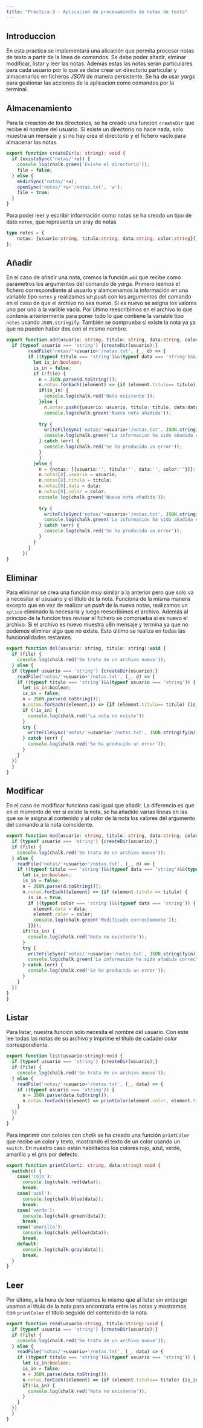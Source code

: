 ```yaml
---
title: "Práctica 9 - Aplicación de procesamiento de notas de texto"
---
```


## Introduccion

En esta practica se implementará una alicación que permita procesar notas de texto a partir de la línea de comandos. Se debe poder añadir, elminar modificar, listar y leer las notas. Además estas las notas serán particulares para cada usuario por lo que se debe crear un directorio particular y almacenarlas en ficheros *JSON* de manera persistente. Se ha de usar *yargs* para gestionar las acciones de la aplicacion como comandos por la terminal.

## Almacenamiento

Para la creación de los directorios, se ha creado una funcion `createDir` que recibe el nombre del usuario. Si existe un directorio no hace nada, solo muestra un mensaje y si no hay crea el directorio y el fichero vacio para almacenar las notas.

```ts
export function createDir(u: string): void {
  if (existsSync('notas/'+u)) {
    console.log(chalk.green('Existe el directorio'));
    file = false;
  } else {
    mkdirSync('notas/'+u);
    openSync('notas/'+u+'/notas.txt', 'w');
    file = true;
  }
}
```

Para poder leer y escribir información como notas se ha creado un tipo de dato `notes`, que representa un aray de notas

```ts
type notes = {
    notas: {usuario:string, titulo:string, data:string, color:string}[]
};
```
## Añadir

En el caso de añadir una nota, cremos la función `add`  que recibe como parámetros los argumentos del comando de *yargs*. Primero leemos el fichero correspondiente al usuario y alamcenamos la información en una variable tipo `notes` y realizamos un *push* con los argumentos del comando en el caso de que el archivo no sea nuevo. Si es nuevo se asigna los valores uno por uno a la varible vacía. Por último reescribimos en el archivo lo que contenía anteriormente para poner todo lo que contiene la variable tipo `notes` usando `JSON.stringify`. También se comprueba si existe la nota ya ya que no pueden haber dos con el mismo nombre.

```ts
export function add(usuario: string, titulo: string, data:string, color:string):void {
  if (typeof usuario === 'string') {createDir(usuario);}
        readFile('notas/'+usuario+'/notas.txt', (_, d) => {
        if ((typeof titulo === 'string')&&(typeof data === 'string')&&(typeof usuario === 'string')&&(typeof color === 'string')) {
          let is_in:boolean;
          is_in = false;
          if (!file) {
            n = JSON.parse(d.toString());
            n.notas.forEach((element) => {if (element.titulo== titulo) {is_in = true}});
            if(is_in) {
              console.log(chalk.red('Nota existente'));
            }else {
              n.notas.push({usuario: usuario, titulo: titulo, data:data, color:color});
              console.log(chalk.green('Nueva nota añadida'));
          
            try {
              writeFileSync('notas/'+usuario+'/notas.txt', JSON.stringify(n));
              console.log(chalk.green('La información ha sido añadida correctamente'));
            } catch (err) {
              console.log(chalk.red('Se ha producido un error'));
            }
            }  
          }else {
            n = {notas: [{usuario:'', titulo:'', data:'', color:''}]};
            n.notas[0].usuario = usuario;
            n.notas[0].titulo = titulo;
            n.notas[0].data = data;
            n.notas[0].color = color;
            console.log(chalk.green('Nueva nota añadida'));
        
            try {
              writeFileSync('notas/'+usuario+'/notas.txt', JSON.stringify(n));
              console.log(chalk.green('La información ha sido añadida correctamente'));
            } catch (err) {
              console.log(chalk.red('Se ha producido un error'));
            }
          }
        }
      })
}
```

## Eliminar

Para eliminar se crea una función muy similar a la anterior pero que solo va a necesitar el ususario y el titulo de la nota. Funciona de la misma manera excepto que en vez de realizar un *push* de la nueva notas, realizamos un `splice` eliminado la necesaria y luego reescribimos el archivo. Además al principo de la funcion tras revisar el fichero se comprueba si es nuevo el archivo. Si el archivo es nuevo muestra u8n mensaje y termina ya que no podemos eliminar algo que no existe. Esto último se realiza en todas las funcionalidades restantes.

```js
export function del(usuario: string, titulo: string):void {
  if (file) {
    console.log(chalk.red('Se trata de un archivo nuevo'));
  } else {
  if (typeof usuario === 'string') {createDir(usuario);}
    readFile('notas/'+usuario+'/notas.txt', (_, d) => {
    if ((typeof titulo === 'string')&&(typeof usuario === 'string')) {
      let is_in:boolean;
      is_in = false;
      n = JSON.parse(d.toString());
      n.notas.forEach((element,i) => {if (element.titulo== titulo) {is_in = true, n.notas.splice(i,1); console.log(chalk.green('Borrada correctamente'))}});
      if (!is_in) {
        console.log(chalk.red('La nota no existe'))
      }
      try {
        writeFileSync('notas/'+usuario+'/notas.txt', JSON.stringify(n));
      } catch (err) {
        console.log(chalk.red('Se ha producido un error'));
      }
    }
  })
  }
}
```

## Modificar

En el caso de modificar funciona casi igual que añadir. La diferencia es que en el momento de ver si existe la nota, se ha añadido varias lineas en las que se le asigna al contenido y al color de la nota los valores del argumento del comando a la nota coincidente.

```ts
export function mod(usuario: string, titulo: string, data:string, color:string) {
  if (typeof usuario === 'string') {createDir(usuario);}
  if (file) {
    console.log(chalk.red('Se trata de un archivo nuevo'));
  } else {
    readFile('notas/'+usuario+'/notas.txt', (_, d) => {
    if ((typeof titulo === 'string')&&(typeof data === 'string')&&(typeof usuario === 'string')&&(typeof color === 'string')) {
      let is_in:boolean;
      is_in = false;
      n = JSON.parse(d.toString());
      n.notas.forEach((element) => {if (element.titulo == titulo) {
        is_in = true; 
        if ((typeof color === 'string')&&(typeof data === 'string')) {
          element.data = data;
          element.color = color;
          console.log(chalk.green('Modificado correctamente'));
        }}});
      if(!is_in) {
        console.log(chalk.red('Nota no existente'));
      }
      try {
        writeFileSync('notas/'+usuario+'/notas.txt', JSON.stringify(n));
        console.log(chalk.green('La información ha sido añadida correctamente'));
      } catch (err) {
        console.log(chalk.red('Se ha producido un error'));
      }
    }
  })
}
}
```

## Listar

Para listar, nuestra función solo necesita el nombre del usuario. Con este lee todas las notas de su archivo y imprime el título de cadadel color correspondiente.

```ts
export function list(usuario:string):void {
  if (typeof usuario === 'string') {createDir(usuario);}
  if (file) {
    console.log(chalk.red('Se trata de un archivo nuevo'));
  } else {
    readFile('notas/'+usuario+'/notas.txt', (_, data) => {
    if ((typeof usuario === 'string')) {
      n = JSON.parse(data.toString());
      n.notas.forEach((element) => printColor(element.color, element.titulo));
    }
  })
  }
}
```

Para imprimir con colores con *chalk* se ha creado una función `printColor` que recibe un color y texto, mostrando el texto de un color usando un `switch`. En nuestro caso están habilitados los colores rojo, azul, verde, amarillo y el gris por defecto.

```ts
export function printColor(c: string, data:string):void {
  switch(c) {
    case('rojo'):
      console.log(chalk.red(data));
      break;
    case('azul'):
      console.log(chalk.blue(data));
      break;
    case('verde'):
      console.log(chalk.green(data));
      break;
    case('amarillo'):
      console.log(chalk.yellow(data));
      break;
    default:
      console.log(chalk.gray(data));
      break;
  }
}
```

## Leer

Por último, a la hora de leer relizamos lo mismo que al listar sin embargo usamos el titulo de la nota para encontrarla entre las notas y mostramos con `printColor` el título seguido del contenido de la nota.

```ts
export function read(usuario:string, titulo:string):void {
  if (typeof usuario === 'string') {createDir(usuario);}
  if (file) {
    console.log(chalk.red('Se trata de un archivo nuevo'));
  } else {
    readFile('notas/'+usuario+'/notas.txt', (_, data) => {
    if ((typeof titulo === 'string')&&(typeof usuario === 'string')) {
      let is_in:boolean;
      is_in = false;
      n = JSON.parse(data.toString());
      n.notas.forEach((element) => {if (element.titulo== titulo) {is_in = true; printColor(element.color, element.titulo+': '+element.data);}});
      if(!is_in) {
        console.log(chalk.red('Nota no existente'));
      } 
    }
  })
  }
}
```